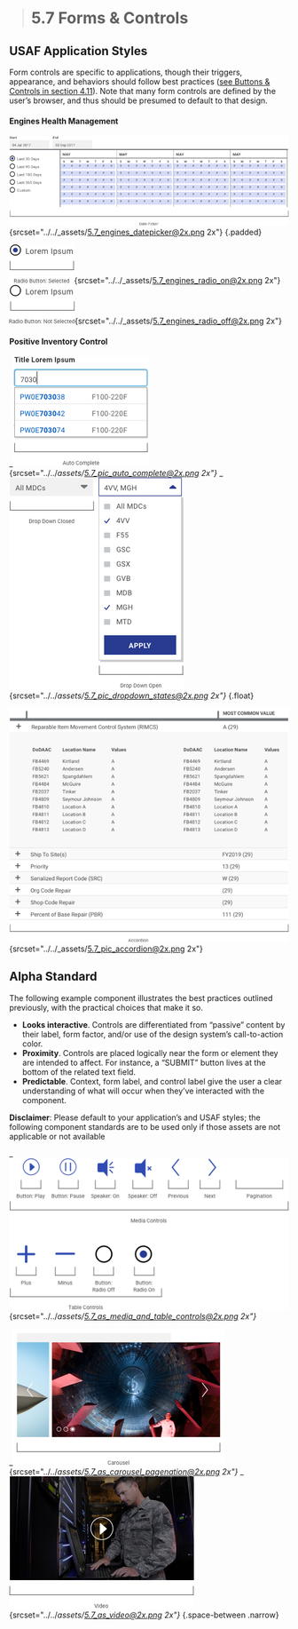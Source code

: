 > # **5.7** Forms & Controls

## USAF Application Styles

Form controls are specific to applications, though their triggers, appearance, and behaviors should follow best practices ([see Buttons & Controls in section 4.11](4-11-buttons.md)). Note that many form controls are defined by the user’s browser, and thus should be presumed to default to that design.

#### Engines Health Management

![5.7 date picker](../_assets/5.7_engines_datepicker.png){srcset="../../_assets/5.7_engines_datepicker@2x.png 2x"}
{.padded}

![5.7 radio on](../_assets/5.7_engines_radio_on.png){srcset="../../_assets/5.7_engines_radio_on@2x.png 2x"}
![5.7 radio off](../_assets/5.7_engines_radio_off.png){srcset="../../_assets/5.7_engines_radio_off@2x.png 2x"}

#### Positive Inventory Control

_![5.7 autocomplete](../_assets/5.7_pic_auto_complete.png){srcset="../../_assets/5.7_pic_auto_complete@2x.png 2x"}_
_![5.7 dropdown](../_assets/5.7_pic_dropdown_states.png){srcset="../../_assets/5.7_pic_dropdown_states@2x.png 2x"}_
{.float}

![5.7 accordion](../_assets/5.7_pic_accordion.png){srcset="../../_assets/5.7_pic_accordion@2x.png 2x"}


## Alpha Standard

The following example component illustrates the best practices outlined previously, with the practical choices that make it so.

- **Looks interactive**. Controls are differentiated from “passive” content by their label, form factor, and/or use of the design system’s call-to-action color.
- **Proximity**. Controls are placed logically near the form or element they are intended to affect. For instance, a “SUBMIT” button lives at the bottom of the related text field.
- **Predictable**. Context, form label, and control label give the user a clear understanding of what will occur when they’ve interacted with the component.

**Disclaimer**: Please default to your application’s and USAF styles; the following component standards are to be used only if those assets are not applicable or not available


_![5.7 media controls](../_assets/5.7_as_media_and_table_controls.png){srcset="../../_assets/5.7_as_media_and_table_controls@2x.png 2x"}_



_![5.7 carousel](../_assets/5.7_as_carousel_pagenation.png){srcset="../../_assets/5.7_as_carousel_pagenation@2x.png 2x"}_
_![5.7 video](../_assets/5.7_as_video.png){srcset="../../_assets/5.7_as_video@2x.png 2x"}_
{.space-between .narrow}